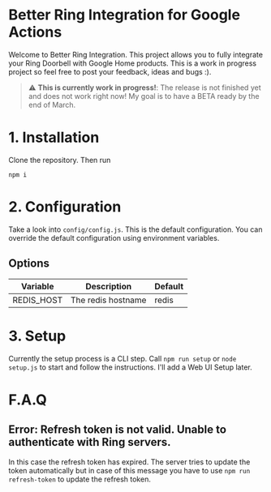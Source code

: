 # Better Ring Integration for Google Actions

Welcome to Better Ring Integration. This project allows you to fully integrate your Ring Doorbell with Google Home products. This is a work in progress project so feel free to post your feedback, ideas and bugs :).

> :warning: **This is currently work in progress!**: The release is not finished yet and does not work right now! My goal is to have a BETA ready by the end of March.

# 1. Installation

Clone the repository. Then run

`npm i`

# 2. Configuration

Take a look into `config/config.js`. This is the default configuration. You can override the default configuration using environment variables.

## Options

| Variable   | Description        | Default |
| ---------- | ------------------ | ------- |
| REDIS_HOST | The redis hostname | redis   |

# 3. Setup

Currently the setup process is a CLI step. Call `npm run setup` or `node setup.js` to start and follow the instructions. I'll add a Web UI Setup later.

# F.A.Q

## Error: Refresh token is not valid. Unable to authenticate with Ring servers.

In this case the refresh token has expired. The server tries to update the token automatically but in case of this message you have to use `npm run refresh-token` to update the refresh token.
